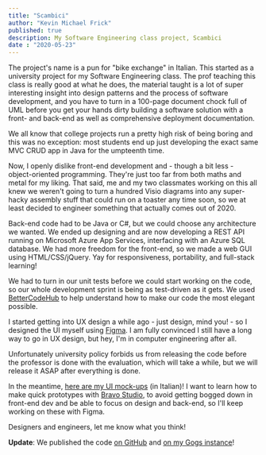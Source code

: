 ```yaml
--- 
title: "Scambici"
author: "Kevin Michael Frick"
published: true
description: My Software Engineering class project, Scambici
date : "2020-05-23"
---
```


The project's name is a pun for "bike exchange" in Italian.
This started as a university project for my Software Engineering class.
The prof teaching this class is really good at what he does, the material taught is a lot of super interesting insight into design patterns and the process of software development, and you have to turn in a 100-page document chock full of UML before you get your hands dirty building a software solution with a front- and back-end as well as comprehensive deployment documentation.

We all know that college projects run a pretty high risk of being boring and this was no exception: most students end up just developing the exact same MVC CRUD app in Java for the umpteenth time.

Now, I openly dislike front-end development and - though a bit less - object-oriented programming.
They're just too far from both maths and metal for my liking.
That said, me and my two classmates working on this all knew we weren't going to turn a hundred Visio diagrams into any super-hacky assembly stuff that could run on a toaster any time soon, so we at least decided to engineer something that actually comes out of 2020.

Back-end code had to be Java or C#, but we could choose any architecture we wanted.
We ended up designing and are now developing a REST API running on Microsoft Azure App Services, interfacing with an Azure SQL database.
We had more freedom for the front-end, so we made a web GUI using HTML/CSS/jQuery. Yay for responsiveness, portability, and full-stack learning!

We had to turn in our unit tests before we could start working on the code, so our whole development sprint is being as test-driven as it gets.
We used [BetterCodeHub](https://www.bettercodehub.com) to help understand how to make our code the most elegant possible.

I started getting into UX design a while ago - just design, mind you! - so I designed the UI myself using [Figma](https://www.figma.com).
I am fully convinced I still have a long way to go in UX design, but hey, I'm in computer engineering after all.

Unfortunately university policy forbids us from releasing the code before  the professor is done with the evaluation, which will take a while, but we will release it ASAP after everything is done.

In the meantime, [here are my UI mock-ups](https://www.figma.com/file/nfDkP5omOtukTmz8DzTn5u) (in Italian)! 
I want to learn how to make quick prototypes with [Bravo Studio](https://www.bravostudio.app/), to avoid getting bogged down in front-end dev and be able to focus on design and back-end, so I'll keep working on these with Figma.

Designers and engineers, let me know what you think!

**Update**: We published the code [on GitHub](https://github.com/kmfrick/Scambici) and [on my Gogs instance](https://git.kmfrick.vision/kmfrick/Scambici)!
